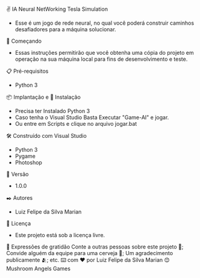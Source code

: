 ✌ IA Neural NetWorking Tesla Simulation
* Esse é um jogo de rede neural, no qual você poderá construir caminhos desafiadores para a máquina solucionar.

🚀 Começando
* Essas instruções permitirão que você obtenha uma cópia do projeto em operação na sua máquina local para fins de desenvolvimento e teste.

📋 Pré-requisitos
* Python 3

📦 Implantação e 🔧 Instalação
* Precisa ter Instalado Python 3
* Caso tenha o Visual Studio Basta Executar "Game-AI" e jogar.
* Ou entre em Scripts e clique no arquivo jogar.bat

🛠️ Construído com
Visual Studio
* Python 3
* Pygame
* Photoshop

📌 Versão
* 1.0.0

✒️ Autores
* Luiz Felipe da Silva Marian

📄 Licença
* Este projeto está sob a licença livre.

🎁 Expressões de gratidão
Conte a outras pessoas sobre este projeto 📢;
Convide alguém da equipe para uma cerveja 🍺;
Um agradecimento publicamente 🫂;
etc.
⌨️ com ❤️ por Luiz Felipe da Silva Marian 😊
Mushroom Angels Games
